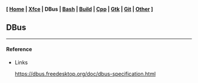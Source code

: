 <link href="style.css" rel="stylesheet"></link>

**[ [Home](00-Home.html) | [Xfce](05-Xfce.html) | DBus | [Bash](15-Bash.html) | [Build](20-Build.html) | [Cpp](25-Cpp.html) | [Gtk](30-Gtk.html) | [Git](35-Git.html) | [Other](99-Other.html) ]**

## DBus

---

#### Reference

* Links
    
    https://dbus.freedesktop.org/doc/dbus-specification.html  



